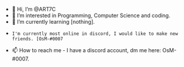- 👋 Hi, I’m @ART7C
- 👀 I’m interested in Programming, Computer Science and coding.
- 🌱 I’m currently learning [nothing].
-     I'm currently most online in discord, I would like to make new friends. [OsM-#0007  
- 📫 How to reach me - I have a discord account, dm me here: OsM-#0007.

<!---
ART7C/ART7C is a ✨ special ✨ repository because its `README.md` (this file) appears on your GitHub profile.
You can click the Preview link to take a look at your changes.
--->
